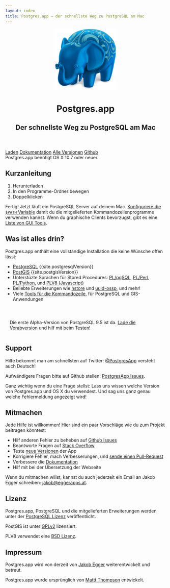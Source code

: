 ```yaml
---
layout: index
title: Postgres.app – der schnellste Weg zu PostgreSQL am Mac
---
```


<header>
	<img src="/img/PostgresAppIconLarge.png" width="192" height="192" alt="Postgres.app Icon" itemprop="image">
	<hgroup>
	  <h1 itemprop="name">Postgres.app</h1>
	  <h2 itemprop="description">Der schnellste Weg zu PostgreSQL am Mac</h2>
	</hgroup>
</header>

<div class="buttons">
	<a href="{{ site.downloadLocation }}" onclick="trackOutboundLink(this.href,'download');return false;" class="btn btn-primary btn-lg"><span class="glyphicon glyphicon-download-alt"></span> Laden</a>
	<a href="/de/documentation/" class="btn btn-default btn-lg"><span class="glyphicon glyphicon-book"></span> Dokumentation</a>
	<a href="https://github.com/PostgresApp/PostgresApp/releases" onclick="trackOutboundLink(this.href);return false;" class="btn btn-default btn-lg"><span class="glyphicon glyphicon-list"></span> Alle Versionen</a>
	<a href="https://github.com/postgresapp/postgresapp" onclick="trackOutboundLink(this.href);return false;" class="btn btn-default btn-lg"><span class="glyphicon glyphicon-cloud"></span> Github</a>
</div>

<div id="requirements">Postgres.app benötigt OS X 10.7 oder neuer.</div>


Kurzanleitung
-------------
1. Herunterladen
2. In den Programme-Ordner bewegen
3. Doppelklicken

Fertig! Jetzt läuft ein PostgreSQL Server auf deinem Mac.
[Konfiguriere die `$PATH` Variable](documentation/cli-tools.html) damit du die mitgelieferten Kommandozeilenprogramme verwenden kannst.
Wenn du graphische Clients bevorzugst, gibt es eine [Liste von GUI Tools](documentation/gui-tools.html).

Was ist alles drin?
-------------------

Postgres.app enthält eine vollständige Installation die keine Wünsche offen lässt:

- [PostgreSQL](http://www.postgresql.org) {{site.postgresqlVersion}}
- [PostGIS](http://postgis.net) {{site.postgisVersion}}
- Unterstüzte Sprachen für Stored Procedures: [PL/pgSQL](http://www.postgresql.org/docs/9.4/static/plpgsql.html), [PL/Perl](http://www.postgresql.org/docs/9.4/static/plperl.html), [PL/Python](http://www.postgresql.org/docs/9.4/static/plpython.html), und [PLV8 (Javascript)](https://code.google.com/p/plv8js/wiki/PLV8)
- Beliebte Erweiterungen wie [hstore](http://www.postgresql.org/docs/9.4/static/hstore.html) und [uuid-ossp](http://www.postgresql.org/docs/devel/static/uuid-ossp.html), und mehr!
- Viele [Tools für die Kommandozeile](/documentation/cli-tools.html), für PostgreSQL und GIS-Anwendungen

<p class="bg-info" style="padding:1em;margin-top:3em;">
	Die erste Alpha-Version von PostgreSQL 9.5 ist da.
	<a href="https://github.com/PostgresApp/PostgresApp/releases/" onclick="trackOutboundLink(this.href,'download-prerelease');return false;">Lade die Vorabversion</a> und hilf mit beim Testen!
</p>

Support
-------

Hilfe bekommt man am schnellsten auf Twitter: [@PostgresApp](https://twitter.com/PostgresApp) versteht auch Deutsch!

Aufwändigere Fragen bitte auf Github stellen: [PostgresApp Issues](https://github.com/postgresapp/postgresapp/issues).

Ganz wichtig wenn du eine Frage stellst: Lass uns wissen welche Version von Postgres.app und OS X du verwendest.
Und sag uns ganz genau welche Fehlermeldung angezeigt wird!


Mitmachen
---------

Jede Hilfe ist willkommen! Hier sind ein paar Vorschläge wie du zum Projekt beitragen könntest:

- Hilf anderen Fehler zu beheben auf [Github Issues](https://github.com/postgresapp/postgresapp/issues)
- Beantworte Fragen auf [Stack Overflow](http://stackoverflow.com/questions/tagged/postgres.app)
- Teste [neue Versionen](https://github.com/PostgresApp/PostgresApp/releases) der App
- Korrigiere Fehler, mach Verbesserungen, und [sende einen Pull-Request](https://github.com/PostgresApp/PostgresApp/pulls)
- Verbessere die [Dokumentation](https://github.com/PostgresApp/postgresapp.github.io/tree/master/documentation)
- Hilf mit bei der Übersetzung der Webseite

Wenn du mitmachen willst, kannst du auch jederzeit ein Email an Jakob Egger schreiben: <jakob@eggerapps.at>.

Lizenz
------

Postgres.app, PostgreSQL und die mitgelieferten Erweiterungen werden unter der [PostgreSQL Lizenz](http://www.postgresql.org/about/licence/) veröffentlicht.

PostGIS ist unter [GPLv2](http://opensource.org/licenses/gpl-2.0) lizensiert.

PLV8 verwendet eine [BSD Lizenz](http://opensource.org/licenses/BSD-3-Clause).


Impressum
------------

Postgres.app wird von derzeit von [Jakob Egger](https://github.com/jakob) weiterentwickelt und betreut.

Postgres.app wurde ursprünglich von [Mattt Thompson](https://github.com/mattt) entwickelt.
